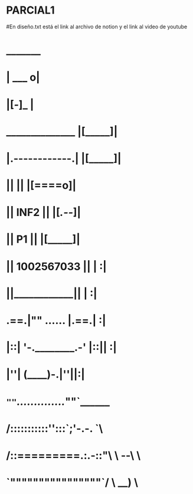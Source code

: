 # PARCIAL1
#En diseño.txt está el link al archivo de notion y el link al video de youtube

#                          _______
#                         | ___  o|
#                         |[_-_]_ |
#      ______________     |[_____]|
#     |.------------.|    |[_____]|
#     ||            ||    |[====o]|
#     ||    INF2    ||    |[_.--_]|
#     ||     P1     ||    |[_____]|
#     || 1002567033 ||    |      :|
#     ||____________||    |      :|
# .==.|""  ......    |.==.|      :|
# |::| '-.________.-' |::||      :|
# |''|  (__________)-.|''||______:|
# `""`_.............._\""`______
#    /:::::::::::'':::\`;'-.-.  `\
#   /::=========.:.-::"\ \ \--\   \
#   \`""""""""""""""""`/  \ \__)   \
